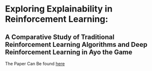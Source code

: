 # Exploring Explainability in Reinforcement Learning:
## A Comparative Study of Traditional Reinforcement Learning Algorithms and Deep Reinforcement Learning in Ayo the Game

The Paper Can Be found [here](https://drive.google.com/file/d/1mUevXZoALbqqawGZbUSwwbgf6Adm5Mi0/view)
